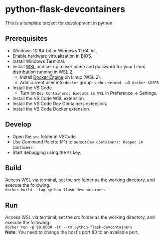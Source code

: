 # python-flask-devcontainers
This is a template project for development in python.

## Prerequisites
- Windows 10 64-bit or Windows 11 64-bit.
- Enable hardware virtualization in BIOS.
- Install Windows Terminal.
- Install [WSL](https://learn.microsoft.com/en-us/windows/wsl/install) and set up a user name and password for your Linux distribution running in WSL 2.
    - Install [Docker Engine](https://docs.docker.com/engine/install/ubuntu/#install-using-the-convenience-script) on Linux (WSL 2).
    - Add current user into `docker` group: `sudo usermod -aG docker $USER`
- Install the VS Code.
    - Turn on `Dev Containers: Execute In WSL` in Preference -> Settings.
- Install the VS Code WSL extension.
- Install the VS Code Dev Containers extension.
- Install the VS Code Docker extension.

## Develop
- Open the `src` folder in VSCode.
- Use Command Palette (F1) to select `Dev Containers: Reopen in Container`.
- Start debugging using the `F5` key.

## Build
Access WSL via terminal, set the src folder as the working directory, and execute the following.  
`docker build --tag python-flask-devcontainers .`

## Run
Access WSL via terminal, set the src folder as the working directory, and execute the following.  
`docker run -p 80:8000 -it --rm python-flask-devcontainers`  
**Note:** You need to change the host's port 80 to an available port.
